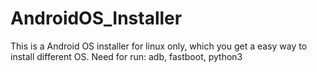 # AndroidOS_Installer
This is a Android OS installer for linux only, which you get a easy way to install different OS. Need for run: adb, fastboot, python3
